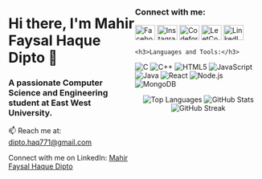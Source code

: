 <div>
  <div style="float: left; width: 50%;">
    <h1>Hi there, I'm Mahir Faysal Haque Dipto 👋</h1>
    <h3>A passionate Computer Science and Engineering student at East West University.</h3>
    <p>📫 Reach me at: <a href="mailto:dipto.haq771@gmail.com">dipto.haq771@gmail.com</a></p>
    <p>Connect with me on LinkedIn: <a href="https://www.linkedin.com/in/mahir-faysal-haque-dipto-6911a4245/" target="_blank">Mahir Faysal Haque Dipto</a></p>
  </div>

  <div style="float: right; width: 50%;">
    <h3>Connect with me:</h3>
    <p>
      <a href="https://www.facebook.com/dip.to.39545/" target="_blank"><img src="https://raw.githubusercontent.com/rahuldkjain/github-profile-readme-generator/master/src/images/icons/Social/facebook.svg" alt="Facebook" height="30" width="40" /></a>
      <a href="https://instagram.com/mahir_faysal_dipto" target="_blank"><img src="https://raw.githubusercontent.com/rahuldkjain/github-profile-readme-generator/master/src/images/icons/Social/instagram.svg" alt="Instagram" height="30" width="40" /></a>
      <a href="https://codeforces.com/profile/dipto71" target="_blank"><img src="https://raw.githubusercontent.com/rahuldkjain/github-profile-readme-generator/master/src/images/icons/Social/codeforces.svg" alt="Codeforces" height="30" width="40" /></a>
      <a href="https://www.leetcode.com/dipto71" target="_blank"><img src="https://raw.githubusercontent.com/rahuldkjain/github-profile-readme-generator/master/src/images/icons/Social/leet-code.svg" alt="LeetCode" height="30" width="40" /></a>
      <a href="https://www.linkedin.com/in/mahir-faysal-haque-dipto-6911a4245/" target="_blank"><img src="https://raw.githubusercontent.com/rahuldkjain/github-profile-readme-generator/master/src/images/icons/Social/linkedin.svg" alt="LinkedIn" height="30" width="40" /></a>
    </p>

    <h3>Languages and Tools:</h3>
<p>
  <img src="https://img.shields.io/badge/C-00599C?style=for-the-badge&logo=c&logoColor=white" alt="C"/>
  <img src="https://img.shields.io/badge/C++-00599C?style=for-the-badge&logo=c%2B%2B&logoColor=white" alt="C++"/>
  <img src="https://img.shields.io/badge/HTML5-E34F26?style=for-the-badge&logo=html5&logoColor=white" alt="HTML5"/>
  <img src="https://img.shields.io/badge/JavaScript-F7DF1E?style=for-the-badge&logo=javascript&logoColor=black" alt="JavaScript"/>
  <img src="https://img.shields.io/badge/Java-007396?style=for-the-badge&logo=java&logoColor=white" alt="Java"/>
  <img src="https://img.shields.io/badge/React-61DAFB?style=for-the-badge&logo=react&logoColor=white" alt="React"/>
  <img src="https://img.shields.io/badge/Node.js-339933?style=for-the-badge&logo=node.js&logoColor=white" alt="Node.js"/>
  <img src="https://img.shields.io/badge/MongoDB-47A248?style=for-the-badge&logo=mongodb&logoColor=white" alt="MongoDB"/>
</p>
  </div>
</div>

<!-- GitHub Stats -->
<div align="center">
  <img src="https://github-readme-stats.vercel.app/api/top-langs?username=dipto1971&show_icons=true&locale=en&layout=compact" alt="Top Languages" />
  <img src="https://github-readme-stats.vercel.app/api?username=dipto1971&show_icons=true&locale=en" alt="GitHub Stats" />
  <img src="https://github-readme-streak-stats.herokuapp.com/?user=dipto1971" alt="GitHub Streak" />
</div>
